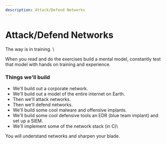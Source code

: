 ```yaml
---
description: Attack/Defend Networks
---
```


# Attack/Defend Networks

The way is in training. \


When you read and do the exercises build a mental model, constantly test that model with hands on training and experience.&#x20;

### Things we'll build

* We'll build out a corporate network.&#x20;
* We'll build out a model of the entire internet on Earth.&#x20;
* Then we'll attack networks.&#x20;
* Then we'll defend networks.&#x20;
* We'll build some cool malware and offensive implants.&#x20;
* We'll build some cool defensive tools an EDR (blue team implant) and set up a SIEM.&#x20;
* We'll implement some of the network stack (in C)\


You will understand networks and sharpen your blade.&#x20;
